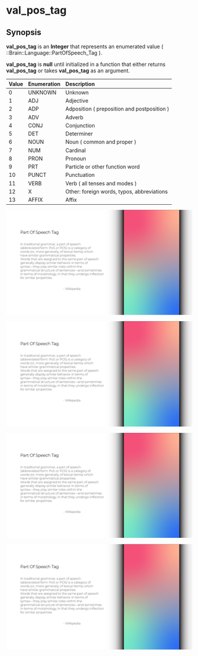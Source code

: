# val\_pos\_tag

## Synopsis

**val\_pos\_tag** is an **Integer** that represents an enumerated value \( ::Brain::Language::PartOfSpeech\_Tag \).

**val\_pos\_tag** is **null** until initialized in a function that either returns **val\_pos\_tag** or takes **val\_pos\_tag** as an argument.

| Value | Enumeration | Description |
| :--- | :--- | :--- |
| 0 | UNKNOWN | Unknown |
| 1 | ADJ | Adjective |
| 2 | ADP | Adposition \( preposition and postposition \) |
| 3 | ADV | Adverb |
| 4 | CONJ | Conjunction |
| 5 | DET | Determiner |
| 6 | NOUN | Noun \( common and proper \) |
| 7 | NUM | Cardinal |
| 8 | PRON | Pronoun |
| 9 | PRT | Particle or other function word |
| 10 | PUNCT | Punctuation |
| 11 | VERB | Verb \( all tenses and modes \) |
| 12 | X | Other: foreign words, typos, abbreviations |
| 13 | AFFIX | Affix |

![](../../.gitbook/assets/part-of-speech-tag.png)

![](../../.gitbook/assets/part-of-speech-tag.png)

![](../../.gitbook/assets/part-of-speech-tag.png)

![](../../.gitbook/assets/part-of-speech-tag.png)

